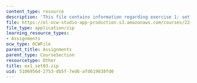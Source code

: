 ```yaml
---
content_type: resource
description: 'This file contains information regarding exercise 1: set 3 numbers (ZIP).'
file: https://ol-ocw-studio-app-production.s3.amazonaws.com/courses/22-15-essential-numerical-methods-fall-2014/5106956d2753db5f7ed6afd619038fd0_ex1_set03.zip
file_type: application/zip
learning_resource_types:
- Assignments
ocw_type: OCWFile
parent_title: Assignments
parent_type: CourseSection
resourcetype: Other
title: ex1_set03.zip
uid: 5106956d-2753-db5f-7ed6-afd619038fd0
---
```


